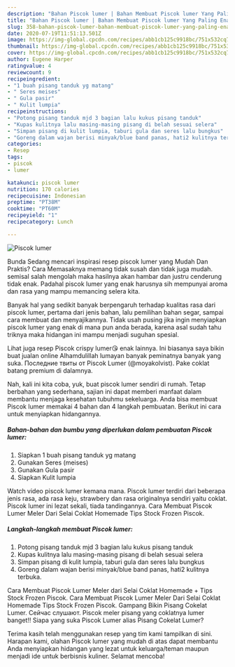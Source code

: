 ```yaml
---
description: "Bahan Piscok lumer | Bahan Membuat Piscok lumer Yang Paling Enak"
title: "Bahan Piscok lumer | Bahan Membuat Piscok lumer Yang Paling Enak"
slug: 358-bahan-piscok-lumer-bahan-membuat-piscok-lumer-yang-paling-enak
date: 2020-07-19T11:51:13.501Z
image: https://img-global.cpcdn.com/recipes/abb1cb125c9918bc/751x532cq70/piscok-lumer-foto-resep-utama.jpg
thumbnail: https://img-global.cpcdn.com/recipes/abb1cb125c9918bc/751x532cq70/piscok-lumer-foto-resep-utama.jpg
cover: https://img-global.cpcdn.com/recipes/abb1cb125c9918bc/751x532cq70/piscok-lumer-foto-resep-utama.jpg
author: Eugene Harper
ratingvalue: 4
reviewcount: 9
recipeingredient:
- "1 buah pisang tanduk yg matang"
- " Seres meises"
- " Gula pasir"
- " Kulit lumpia"
recipeinstructions:
- "Potong pisang tanduk mjd 3 bagian lalu kukus pisang tanduk"
- "Kupas kulitnya lalu masing-masing pisang di belah sesuai selera"
- "Simpan pisang di kulit lumpia, taburi gula dan seres lalu bungkus"
- "Goreng dalam wajan berisi minyak/blue band panas, hati2 kulitnya terbuka."
categories:
- Resep
tags:
- piscok
- lumer

katakunci: piscok lumer 
nutrition: 170 calories
recipecuisine: Indonesian
preptime: "PT38M"
cooktime: "PT60M"
recipeyield: "1"
recipecategory: Lunch

---
```



![Piscok lumer](https://img-global.cpcdn.com/recipes/abb1cb125c9918bc/751x532cq70/piscok-lumer-foto-resep-utama.jpg)

Bunda Sedang mencari inspirasi resep piscok lumer yang Mudah Dan Praktis? Cara Memasaknya memang tidak susah dan tidak juga mudah. semisal salah mengolah maka hasilnya akan hambar dan justru cenderung tidak enak. Padahal piscok lumer yang enak harusnya sih mempunyai aroma dan rasa yang mampu memancing selera kita.

Banyak hal yang sedikit banyak berpengaruh terhadap kualitas rasa dari piscok lumer, pertama dari jenis bahan, lalu pemilihan bahan segar, sampai cara membuat dan menyajikannya. Tidak usah pusing jika ingin menyiapkan piscok lumer yang enak di mana pun anda berada, karena asal sudah tahu triknya maka hidangan ini mampu menjadi suguhan spesial.

Lihat juga resep Piscok crispy lumer😘 enak lainnya. Ini biasanya saya bikin buat jualan online Alhamdulillah lumayan banyak peminatnya banyak yang suka. Последние твиты от Piscok Lumer (@moyakolvist). Pake coklat batang premium di dalamnya.


Nah, kali ini kita coba, yuk, buat piscok lumer sendiri di rumah. Tetap berbahan yang sederhana, sajian ini dapat memberi manfaat dalam membantu menjaga kesehatan tubuhmu sekeluarga. Anda bisa membuat Piscok lumer memakai 4 bahan dan 4 langkah pembuatan. Berikut ini cara untuk menyiapkan hidangannya.

<!--inarticleads1-->

##### Bahan-bahan dan bumbu yang diperlukan dalam pembuatan Piscok lumer:

1. Siapkan 1 buah pisang tanduk yg matang
1. Gunakan  Seres (meises)
1. Gunakan  Gula pasir
1. Siapkan  Kulit lumpia


Watch video piscok lumer kemana mana. Piscok lumer terdiri dari beberapa jenis rasa, ada rasa keju, strawbery dan rasa originalnya sendiri yaitu coklat. Piscok lumer ini lezat sekali, tiada tandingannya. Cara Membuat Piscok Lumer Meler Dari Selai Coklat Homemade Tips Stock Frozen Piscok. 

<!--inarticleads2-->

##### Langkah-langkah membuat Piscok lumer:

1. Potong pisang tanduk mjd 3 bagian lalu kukus pisang tanduk
1. Kupas kulitnya lalu masing-masing pisang di belah sesuai selera
1. Simpan pisang di kulit lumpia, taburi gula dan seres lalu bungkus
1. Goreng dalam wajan berisi minyak/blue band panas, hati2 kulitnya terbuka.


Cara Membuat Piscok Lumer Meler dari Selai Coklat Homemade + Tips Stock Frozen Piscok. Cara Membuat Piscok Lumer Meler Dari Selai Coklat Homemade Tips Stock Frozen Piscok. Gampang Bikin Pisang Cokelat Lumer. Сейчас слушают. Piscok meler pisang yang coklatnya lumer banget!! Siapa yang suka Piscok Lumer alias Pisang Cokelat Lumer? 

Terima kasih telah menggunakan resep yang tim kami tampilkan di sini. Harapan kami, olahan Piscok lumer yang mudah di atas dapat membantu Anda menyiapkan hidangan yang lezat untuk keluarga/teman maupun menjadi ide untuk berbisnis kuliner. Selamat mencoba!
